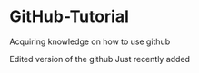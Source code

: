 # GitHub-Tutorial
Acquiring knowledge on how to use github

Edited version of the github
Just recently added
